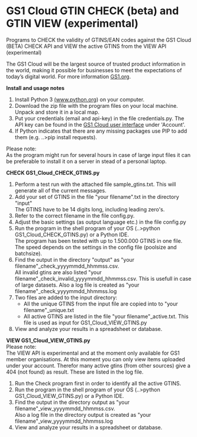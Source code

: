 # GS1 Cloud GTIN CHECK (beta) and GTIN VIEW (experimental)

Programs to CHECK the validity of GTINS/EAN codes against the GS1 Cloud (BETA) CHECK API and VIEW the active GTINS from the VIEW API (experimental)

The GS1 Cloud will be the largest source of trusted product information in the world, making it possible for businesses to meet the expectations of today’s digital world.
For more information <a href="https://www.gs1.org/services/gs1-cloud" target="_blank">GS1.org</a>.

**Install and usage notes**

1. Install Python 3 <a href="https://www.python.org/" target="_blank">(www.python.org)</a> on your computer.
2. Download the zip file with the program files on your local machine. Unpack and store it in a local map.
3. Put your credentials (email and api-key) in the file credentials.py.
   The API key can be found in the <a href="https://cloud.gs1.org/gs1-portal/" target="_blank">GS1 Cloud user interface</a>
   under 'Account'.
4. If Python indicates that there are any missing packages use PIP to add them (e.g. ..>pip install requests).

Please note:<br>
As the program might run for several hours in case of large input files it can be preferable to install it on a server in stead of a personal laptop.

**CHECK GS1_Cloud_CHECK_GTINS.py**
1. Perform a test run with the attached file sample_gtins.txt. This will generate all of the current messages.
2. Add your set of GTINS in the file "your filename".txt in the directory "input"<br>
   The GTINS have to be 14 digits long, including leading zero's.
3. Refer to the correct filename in the file config.py.   
4. Adjust the basic settings (as output language etc.) in the file config.py
5. Run the program in the shell program of your OS (..>python GS1_Cloud_CHECK_GTINS.py) or a Python IDE.<br>
   The program has been tested with up to 1.500.000 GTINS in one file. The speed depends on the settings in the config file (poolsize and batchsize).
6. Find the output in the directory "output" as "your filename"_check_yyyymmdd_hhmmss.csv.<br>
   All invalid gtins are also listed "your filename"_check_invalid_yyyymmdd_hhmmss.csv. This is usefull in case of large datasets.
   Also a log file is created as "your filename"_check_yyyymmdd_hhmmss.log<br>
7. Two files are added to the input directory:   
   - All the unique GTINS from the input file are copied into to "your filename"_unique.txt<br>
   - All active GTINS are listed in the file "your filename"_active.txt. This file is used as input for GS1_Cloud_VIEW_GTINS.py
8. View and analyze your results in a spreadsheet or database.

**VIEW GS1_Cloud_VIEW_GTINS.py**<br>
Please note:<br>
The VIEW API is experimental and at the moment only available for GS1 member organisations.
At this moment you can only view items uploaded under your account. Therefor many active gtins (from other sources)
give a 404 (not found) as result. These are listed in the log file.  

1. Run the Check program first in order to identify all the active GTINS.<br>
2. Run the program in the shell program of your OS (..>python GS1_Cloud_VIEW_GTINS.py) or a Python IDE.<br>
3. Find the output in the directory output as "your filename"_view_yyyymmdd_hhmmss.csv.<br>
   Also a log file in the directory output is created as "your filename"_view_yyyymmdd_hhmmss.log<br>
4. View and analyze your results in a spreadsheet or database.
